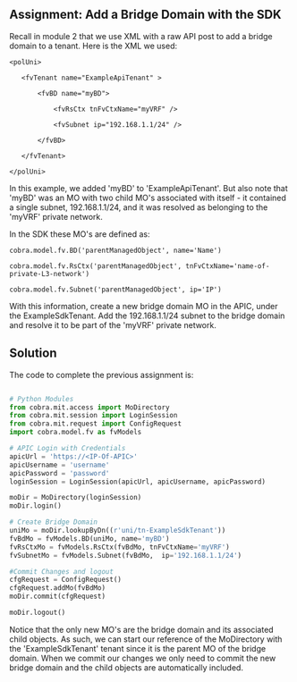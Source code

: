 ## Assignment: Add a Bridge Domain with the SDK
 Recall in module 2 that we use XML with a raw API post to add a bridge domain to a tenant.  Here is the XML we used:
 ```
<polUni>

	<fvTenant name="ExampleApiTenant" >

		<fvBD name="myBD">

			<fvRsCtx tnFvCtxName="myVRF" />

			<fvSubnet ip="192.168.1.1/24" />

		</fvBD>
 
	</fvTenant>
        
</polUni>
```

In this example, we added 'myBD' to 'ExampleApiTenant'.  But also note that 'myBD' was an MO with two child MO's associated with itself - it contained a single subnet, 192.168.1.1/24, and it was resolved as belonging to the 'myVRF' private network.

In the SDK these MO's are defined as:
```
cobra.model.fv.BD('parentManagedObject', name='Name')

cobra.model.fv.RsCtx('parentManagedObject', tnFvCtxName='name-of-private-L3-network')

cobra.model.fv.Subnet('parentManagedObject', ip='IP')
```

With this information, create a new bridge domain MO in the APIC, under the ExampleSdkTenant.  Add the 192.168.1.1/24 subnet to the bridge domain and resolve it to be part of the 'myVRF' private network.

## Solution
The code to complete the previous assignment is:
```python

# Python Modules
from cobra.mit.access import MoDirectory
from cobra.mit.session import LoginSession
from cobra.mit.request import ConfigRequest
import cobra.model.fv as fvModels

# APIC Login with Credentials
apicUrl = 'https://<IP-Of-APIC>'
apicUsername = 'username'
apicPassword = 'password'
loginSession = LoginSession(apicUrl, apicUsername, apicPassword)

moDir = MoDirectory(loginSession)
moDir.login()

# Create Bridge Domain
uniMo = moDir.lookupByDn((r'uni/tn-ExampleSdkTenant'))
fvBdMo = fvModels.BD(uniMo, name='myBD')
fvRsCtxMo = fvModels.RsCtx(fvBdMo, tnFvCtxName='myVRF')
fvSubnetMo = fvModels.Subnet(fvBdMo,  ip='192.168.1.1/24')

#Commit Changes and logout
cfgRequest = ConfigRequest()
cfgRequest.addMo(fvBdMo)
moDir.commit(cfgRequest)

moDir.logout()
```

Notice that the only new MO's are the bridge domain and its associated child objects.  As such, we can start our reference of the MoDirectory with the 'ExampleSdkTenant' tenant since it is the parent MO of the bridge domain.  When we commit our changes we only need to commit the new bridge domain and the child objects are automatically included.
